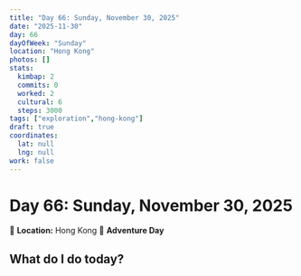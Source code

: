 ```yaml
---
title: "Day 66: Sunday, November 30, 2025"
date: "2025-11-30"
day: 66
dayOfWeek: "Sunday"
location: "Hong Kong"
photos: []
stats:
  kimbap: 2
  commits: 0
  worked: 2
  cultural: 6
  steps: 3000
tags: ["exploration","hong-kong"]
draft: true
coordinates:
  lat: null
  lng: null
work: false
---
```

# Day 66: Sunday, November 30, 2025

📍 **Location:** Hong Kong
🎒 **Adventure Day**

## What do I do today?


